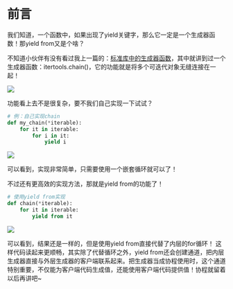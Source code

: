 
<BlogInfo id="764" title="python3.3中出现的新语法：yield from，有点强？" author="白日梦想猿" pv=0 read_times=0 pre_cost_time="40" category="《流畅的python》" tag_list="['yield from']" create_time="2022.04.18 10:07:11.395021" update_time="2022.04.18 10:07:11" />

#  前言

我们知道，一个函数中，如果出现了yield关键字，那么它一定是一个生成器函数！那yield from又是个啥？

不知道小伙伴有没有看过我上一篇的：[标准库中的生成器函数](https://blog.csdn.net/max_LLL/article/details/124241937
"标准库中的生成器函数")，其中就讲到过一个生成器函数：itertools.chain()，它的功能就是将多个可迭代对象无缝连接在一起！

![](http://www.lll.plus/media/image/2022/04/18/image-20220418100701-1.png)

功能看上去不是很复杂，要不我们自己实现一下试试？


```python
# 例：自己实现chain
def my_chain(*iterable):
    for it in iterable:
        for i in it:
            yield i
```

![](https://img-blog.csdnimg.cn/4c2cb5a2d199440c9cd833be46b7f0cc.png?x-oss-process=image/watermark,type_d3F5LXplbmhlaQ,shadow_50,text_Q1NETiBAbGl0dGxl5LquXw==,size_20,color_FFFFFF,t_70,g_se,x_16)

 可以看到，实现非常简单，只需要使用一个嵌套循环就可以了！

不过还有更高效的实现方法，那就是yield from的功能了！


```python
# 使用yield from实现
def chain(*iterable):
    for it in iterable:
        yield from it
```


![](https://img-blog.csdnimg.cn/fbbdad07e60b4914b504a6d3493fa339.png?x-oss-process=image/watermark,type_d3F5LXplbmhlaQ,shadow_50,text_Q1NETiBAbGl0dGxl5LquXw==,size_20,color_FFFFFF,t_70,g_se,x_16)

可以看到，结果还是一样的，但是使用yield from直接代替了内层的for循环！ 这样代码读起来更顺畅，其实除了代替循环之外，yield
from还会创建通道，把内层生成器直接与外层生成器的客户端联系起来。把生成器当成协程使用时，这个通道特别重要，不仅能为客户端代码生成值，还能使用客户端代码提供值！协程就留着以后再讲吧~
